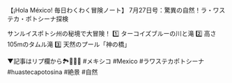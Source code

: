 【¡Hola México! 毎日わくわく冒険ノート】
7月27日号：驚異の自然！ラ・ワステカ・ポトシーナ探検

サンルイスポトシ州の秘境で大冒険！
1️⃣ ターコイズブルーの川と滝
2️⃣ 高さ105mのタムル滝
3️⃣ 天然のプール「神の橋」

▼記事はリプ欄から🏞️🚣‍♂️💦
#メキシコ #Mexico #ラワステカポトシーナ #huastecapotosina #絶景 #自然